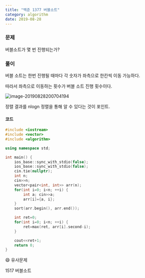 ```yaml
---
title: "백준 1377 버블소트"
category: algorithm
date: 2019-08-28
---
```


### 문제 

버블소트가 몇 번 진행되는가?

### 풀이 

버블 소트는 한번 진행될 때마다 각 숫자가 좌측으로 한칸씩 이동 가능하다. 

따라서 좌측으로 이동하는 횟수가 버블 소트 진행 횟수이다.

![image-20190828200704194](https://ww3.sinaimg.cn/large/006y8mN6gy1g6flnye18dj30u00vwk0e.jpg)

정렬 결과를 nlogn 정렬을 통해 알 수 있다는 것이 포인트. 



#### 코드

```cpp
#include <iostream>
#include <vector>
#include <algorithm>

using namespace std;

int main() {
    ios_base::sync_with_stdio(false);
    ios_base::sync_with_stdio(false);
    cin.tie(nullptr);
    int n;
    cin>>n;
    vector<pair<int, int>> arr(n);
    for(int i=0; i<n; ++i) {
        int a; cin>>a;
        arr[i]={a, i};
    }
    sort(arr.begin(), arr.end());

    int ret=0;
    for(int i=0; i<n; ++i) {
        ret=max(ret, arr[i].second-i);
    }

    cout<<ret+1;
    return 0;
}
```



:smile: 유사문제 

1517 버블소트 